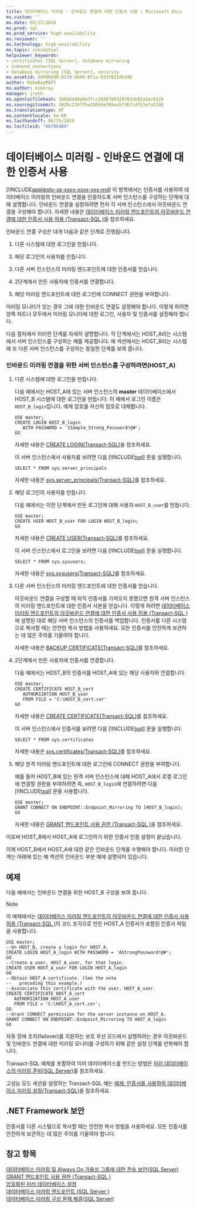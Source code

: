 ```yaml
---
title: 데이터베이스 미러링 - 인바운드 연결에 대한 인증서 사용 | Microsoft Docs
ms.custom: ''
ms.date: 05/17/2016
ms.prod: sql
ms.prod_service: high-availability
ms.reviewer: ''
ms.technology: high-availability
ms.topic: conceptual
helpviewer_keywords:
- certificates [SQL Server], database mirroring
- inbound connections
- database mirroring [SQL Server], security
ms.assetid: 5d48bb98-61f0-4b99-8f1a-b53f831d63d0
author: MikeRayMSFT
ms.author: mikeray
manager: jroth
ms.openlocfilehash: 1b6b6a99a9a3fcc382870932978d3b92a5ec0324
ms.sourcegitcommit: 3026c22b7fba19059a769ea5f367c4f51efaf286
ms.translationtype: HT
ms.contentlocale: ko-KR
ms.lasthandoff: 06/15/2019
ms.locfileid: "66795489"
---
```

# <a name="database-mirroring---use-certificates-for-inbound-connections"></a>데이터베이스 미러링 - 인바운드 연결에 대한 인증서 사용
[!INCLUDE[appliesto-ss-xxxx-xxxx-xxx-md](../../includes/appliesto-ss-xxxx-xxxx-xxx-md.md)]
  이 항목에서는 인증서를 사용하여 데이터베이스 미러링의 인바운드 연결을 인증하도록 서버 인스턴스를 구성하는 단계에 대해 설명합니다. 인바운드 연결을 설정하려면 먼저 각 서버 인스턴스에서 아웃바운드 연결을 구성해야 합니다. 자세햔 내용은 [데이터베이스 미러링 엔드포인트의 아웃바운드 연결에 대한 인증서 사용 허용 &#40;Transact-SQL &#41;](../../database-engine/database-mirroring/database-mirroring-use-certificates-for-outbound-connections.md)을 참조하세요.  
  
 인바운드 연결 구성은 대개 다음과 같은 단계로 진행됩니다.  
  
1.  다른 시스템에 대한 로그인을 만듭니다.  
  
2.  해당 로그인의 사용자를 만듭니다.  
  
3.  다른 서버 인스턴스의 미러링 엔드포인트에 대한 인증서를 얻습니다.  
  
4.  2단계에서 만든 사용자에 인증서를 연결합니다.  
  
5.  해당 미러링 엔드포인트에 대한 로그인에 CONNECT 권한을 부여합니다.  
  
 미러링 모니터가 있는 경우 그에 대한 인바운드 연결도 설정해야 합니다. 이렇게 하려면 양쪽 파트너 모두에서 미러링 모니터에 대한 로그인, 사용자 및 인증서를 설정해야 합니다.  
  
 다음 절차에서 이러한 단계를 자세히 설명합니다. 각 단계에서는 HOST_A라는 시스템에서 서버 인스턴스를 구성하는 예를 제공합니다. 예 섹션에서는 HOST_B라는 시스템에 또 다른 서버 인스턴스를 구성하는 동일한 단계를 보여 줍니다.  
  
### <a name="to-configure-server-instances-for-inbound-mirroring-connections-on-hosta"></a>인바운드 미러링 연결을 위한 서버 인스턴스를 구성하려면(HOST_A)  
  
1.  다른 시스템에 대한 로그인을 만듭니다.  
  
     다음 예에서는 HOST_A에 있는 서버 인스턴스의 **master** 데이터베이스에서 HOST_B 시스템에 대한 로그인을 만듭니다. 이 예에서 로그인 이름은 `HOST_B_login`입니다. 예제 암호를 자신의 암호로 대체합니다.  
  
    ```  
    USE master;  
    CREATE LOGIN HOST_B_login   
       WITH PASSWORD = '1Sample_Strong_Password!@#';  
    GO  
    ```  
  
     자세한 내용은 [CREATE LOGIN&#40;Transact-SQL&#41;](../../t-sql/statements/create-login-transact-sql.md)을 참조하세요.  
  
     이 서버 인스턴스에서 사용자를 보려면 다음 [!INCLUDE[tsql](../../includes/tsql-md.md)] 문을 실행합니다.  
  
    ```  
    SELECT * FROM sys.server_principals  
    ```  
  
     자세한 내용은 [sys.server_principals&#40;Transact-SQL&#41;](../../relational-databases/system-catalog-views/sys-server-principals-transact-sql.md)를 참조하세요.  
  
2.  해당 로그인의 사용자를 만듭니다.  
  
     다음 예에서는 이전 단계에서 만든 로그인에 대해 사용자 `HOST_B_user`를 만듭니다.  
  
    ```  
    USE master;  
    CREATE USER HOST_B_user FOR LOGIN HOST_B_login;  
    GO  
    ```  
  
     자세한 내용은 [CREATE USER&#40;Transact-SQL&#41;](../../t-sql/statements/create-user-transact-sql.md)를 참조하세요.  
  
     이 서버 인스턴스에서 로그인을 보려면 다음 [!INCLUDE[tsql](../../includes/tsql-md.md)] 문을 실행합니다.  
  
    ```  
    SELECT * FROM sys.sysusers;  
    ```  
  
     자세한 내용은 [sys.sysusers&#40;Transact-SQL&#41;](../../relational-databases/system-compatibility-views/sys-sysusers-transact-sql.md)를 참조하세요.  
  
3.  다른 서버 인스턴스의 미러링 엔드포인트에 대한 인증서를 얻습니다.  
  
     아웃바운드 연결을 구성할 때 아직 인증서를 가져오지 못했으면 원격 서버 인스턴스의 미러링 엔드포인트에 대한 인증서 사본을 얻습니다. 이렇게 하려면 [데이터베이스 미러링 엔드포인트의 아웃바운드 연결에 대한 인증서 사용 허용 &#40;Transact-SQL &#41;](../../database-engine/database-mirroring/database-mirroring-use-certificates-for-outbound-connections.md)에 설명된 대로 해당 서버 인스턴스의 인증서를 백업합니다. 인증서를 다른 시스템으로 복사할 때는 안전한 복사 방법을 사용하세요. 모든 인증서를 안전하게 보관하는 데 많은 주의를 기울여야 합니다.  
  
     자세한 내용은 [BACKUP CERTIFICATE&#40;Transact-SQL&#41;](../../t-sql/statements/backup-certificate-transact-sql.md)를 참조하세요.  
  
4.  2단계에서 만든 사용자에 인증서를 연결합니다.  
  
     다음 예에서는 HOST_B의 인증서를 HOST_A에 있는 해당 사용자와 연결합니다.  
  
    ```  
    USE master;  
    CREATE CERTIFICATE HOST_B_cert  
       AUTHORIZATION HOST_B_user  
       FROM FILE = 'C:\HOST_B_cert.cer'  
    GO  
    ```  
  
     자세한 내용은 [CREATE CERTIFICATE&#40;Transact-SQL&#41;](../../t-sql/statements/create-certificate-transact-sql.md)를 참조하세요.  
  
     이 서버 인스턴스에서 인증서를 보려면 다음 [!INCLUDE[tsql](../../includes/tsql-md.md)] 문을 실행합니다.  
  
    ```  
    SELECT * FROM sys.certificates  
    ```  
  
     자세한 내용은 [sys.certificates&#40;Transact-SQL&#41;](../../relational-databases/system-catalog-views/sys-certificates-transact-sql.md)를 참조하세요.  
  
5.  해당 원격 미러링 엔드포인트에 대한 로그인에 CONNECT 권한을 부여합니다.  
  
     예를 들어 HOST_B에 있는 원격 서버 인스턴스에 대해 HOST_A에서 로컬 로그인에 연결할 권한을 부여하려면 즉, `HOST_B_login`에 연결하려면 다음 [!INCLUDE[tsql](../../includes/tsql-md.md)] 문을 사용합니다.  
  
    ```  
    USE master;  
    GRANT CONNECT ON ENDPOINT::Endpoint_Mirroring TO [HOST_B_login];  
    GO  
    ```  
  
     자세한 내용은 [GRANT 엔드포인트 사용 권한 &#40;Transact-SQL &#41;](../../t-sql/statements/grant-endpoint-permissions-transact-sql.md)을 참조하세요.  
  
 이로써 HOST_B에서 HOST_A에 로그인하기 위한 인증서 인증 설정이 끝났습니다.  
  
 이제 HOST_B에서 HOST_A에 대한 같은 인바운드 단계를 수행해야 합니다. 이러한 단계는 아래에 있는 예 섹션의 인바운드 부분 예에 설명되어 있습니다.  
  
## <a name="example"></a>예제  
 다음 예에서는 인바운드 연결을 위한 HOST_B 구성을 보여 줍니다.  
  
> [!NOTE]  
>  이 예제에서는 [데이터베이스 미러링 엔드포인트의 아웃바운드 연결에 대한 인증서 사용 허용 &#40;Transact-SQL &#41;](../../database-engine/database-mirroring/database-mirroring-use-certificates-for-outbound-connections.md)의 코드 조각으로 만든 HOST_A 인증서가 포함된 인증서 파일을 사용합니다.  
  
```  
USE master;  
--On HOST_B, create a login for HOST_A.  
CREATE LOGIN HOST_A_login WITH PASSWORD = 'AStrongPassword!@#';  
GO  
--Create a user, HOST_A_user, for that login.  
CREATE USER HOST_A_user FOR LOGIN HOST_A_login  
GO  
--Obtain HOST_A certificate. (See the note   
--   preceding this example.)  
--Asscociate this certificate with the user, HOST_A_user.  
CREATE CERTIFICATE HOST_A_cert  
   AUTHORIZATION HOST_A_user  
   FROM FILE = 'C:\HOST_A_cert.cer';  
GO  
--Grant CONNECT permission for the server instance on HOST_A.  
GRANT CONNECT ON ENDPOINT::Endpoint_Mirroring TO HOST_A_login  
GO  
```  
  
 자동 장애 조치(failover)를 지원하는 보호 우선 모드에서 실행하려는 경우 아웃바운드 및 인바운드 연결에 대한 미러링 모니터를 구성하기 위해 같은 설정 단계를 반복해야 합니다.  
  
 Transact-SQL 예제를 포함하여 미러 데이터베이스를 만드는 방법은 [미러 데이터베이스의 미러링 준비&#40;SQL Server&#41;](../../database-engine/database-mirroring/prepare-a-mirror-database-for-mirroring-sql-server.md)를 참조하세요.  
  
 고성능 모드 세션을 설정하는 Transact-SQL 예는 [예제: 인증서를 사용하여 데이터베이스 미러링 설정&#40;Transact-SQL&#41;](../../database-engine/database-mirroring/example-setting-up-database-mirroring-using-certificates-transact-sql.md)을 참조하세요.  
  
## <a name="net-framework-security"></a>.NET Framework 보안  
 인증서를 다른 시스템으로 복사할 때는 안전한 복사 방법을 사용하세요. 모든 인증서를 안전하게 보관하는 데 많은 주의를 기울여야 합니다.  
  
## <a name="see-also"></a>참고 항목  
 [데이터베이스 미러링 및 Always On 가용성 그룹에 대한 전송 보안&#40;SQL Server&#41;](../../database-engine/database-mirroring/transport-security-database-mirroring-always-on-availability.md)   
 [GRANT 엔드포인트 사용 권한 &#40;Transact-SQL &#41;](../../t-sql/statements/grant-endpoint-permissions-transact-sql.md)   
 [암호화된 미러 데이터베이스 설정](../../database-engine/database-mirroring/set-up-an-encrypted-mirror-database.md)   
 [데이터베이스 미러링 엔드포인트 &#40;SQL Server &#41;](../../database-engine/database-mirroring/the-database-mirroring-endpoint-sql-server.md)   
 [데이터베이스 미러링 구성 문제 해결&#40;SQL Server&#41;](../../database-engine/database-mirroring/troubleshoot-database-mirroring-configuration-sql-server.md)  
  
  
